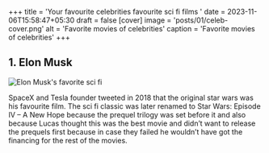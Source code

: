 +++
title = 'Your favourite celebrities favourite sci fi films '
date = 2023-11-06T15:58:47+05:30
draft = false
[cover]
    image = 'posts/01/celeb-cover.png'
    alt = 'Favorite movies of celebrities'
    caption = 'Favorite movies of celebrities'
+++


## 1. Elon Musk

![Elon Musk's favorite sci fi](posts/01/01musk10.png "Musk scifi")

SpaceX and Tesla founder tweeted in 2018 that the original star wars was his favourite film. The sci fi classic was later renamed to Star Wars: Episode IV – A New Hope because the prequel trilogy was set before it and also because Lucas thought this was the best movie and didn’t want to release the prequels first because in case they failed he wouldn’t have got the financing for the rest of the movies.
